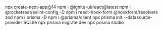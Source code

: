 npx create-next-app@14
npm i @ignite-ui/react@latest
npm i @rocketseat/eslint-config -D
npm i react-hook-form @hookform/resolvers zod
npm i prisma -D
npm i @prisma/client
npx prisma init --datasource-provider SQLite
npx prisma migrate dev
npx prisma studio